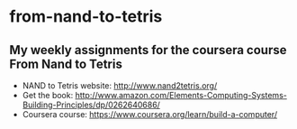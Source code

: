 # from-nand-to-tetris

## My weekly assignments for the coursera course From Nand to Tetris

- NAND to Tetris website: http://www.nand2tetris.org/
- Get the book: http://www.amazon.com/Elements-Computing-Systems-Building-Principles/dp/0262640686/
- Coursera course: https://www.coursera.org/learn/build-a-computer/
